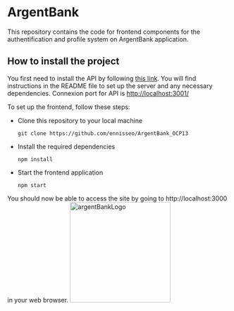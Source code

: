 # ArgentBank

This repository contains the code for frontend components for the authentification and profile system on ArgentBank application.

## How to install the project

You first need to install the API by following [this link](https://github.com/OpenClassrooms-Student-Center/Project-10-Bank-API/). You will find instructions in the README file to set up the server and any necessary dependencies.
Connexion port for API is [http://localhost:3001/](http://localhost:3001/)

To set up the frontend, follow these steps:

+ Clone this repository to your local machine

    `git clone https://github.com/ennisseo/ArgentBank_OCP13`

+ Install the required dependencies

    `npm install`

+ Start the frontend application

    `npm start`

You should now be able to access the site by going to http://localhost:3000 in your web browser.
<img width="228" alt="argentBankLogo" src="https://github.com/ennisseo/ArgentBank_OCP13/assets/96881789/de41ae60-d28d-413a-a630-d97d09f9b2ed">
